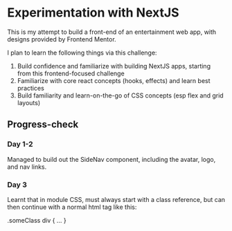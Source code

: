 # Experimentation with NextJS

This is my attempt to build a front-end of an entertainment web app, with designs provided by Frontend Mentor.

I plan to learn the following things via this challenge:

1. Build confidence and familiarize with building NextJS apps, starting from this frontend-focused challenge
2. Familiarize with core react concepts (hooks, effects) and learn best practices
3. Build familiarity and learn-on-the-go of CSS concepts (esp flex and grid layouts)

## Progress-check

### Day 1-2

Managed to build out the SideNav component, including the avatar, logo, and nav links.

### Day 3

Learnt that in module CSS, must always start with a class reference, but can then continue with a normal html tag like this:

.someClass div { ... }
